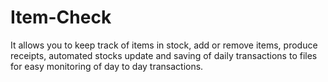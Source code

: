# Item-Check

It allows you to keep track of items in stock, add or remove items, produce receipts, automated stocks update and saving of daily transactions to files for easy monitoring of day to day transactions.
